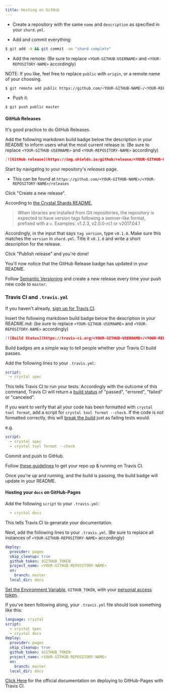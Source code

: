 ```yaml
---
title: Hosting on GitHub
---
```


- Create a repository with the same `name` and `description` as specified in your `shard.yml`.

- Add and commit everything:
```bash
$ git add -A && git commit -am "shard complete"
```
- Add the remote: (Be sure to replace `<YOUR-GITHUB-USERNAME>` and `<YOUR-REPOSITORY-NAME>` accordingly)

NOTE: If you like, feel free to replace `public` with `origin`, or a remote name of your choosing.
```bash 
$ git remote add public https://github.com/<YOUR-GITHUB-NAME>/<YOUR-REPOSITORY-NAME>.git
```
- Push it: 
```bash
$ git push public master
```

#### GitHub Releases
It's good practice to do GitHub Releases.

Add the following markdown build badge below the description in your README to inform users what the most current release is:
(Be sure to replace `<YOUR-GITHUB-USERNAME>` and `<YOUR-REPOSITORY-NAME>` accordingly)

```Markdown
[![GitHub release](https://img.shields.io/github/release/<YOUR-GITHUB-USERNAME>/<YOUR-REPOSITORY-NAME>.svg)](https://github.com/<YOUR-GITHUB-USERNAME>/<YOUR-REPOSITORY-NAME>/releases)
```

Start by navigating to your repository's _releases_ page.
  - This can be found at `https://github.com/<YOUR-GITHUB-NAME>/<YOUR-REPOSITORY-NAME>/releases`

Click "Create a new release".

According to [the Crystal Shards README](https://github.com/crystal-lang/shards/blob/master/README.md), 
> When libraries are installed from Git repositories, the repository is expected to have version tags following a semver-like format, prefixed with a `v`. Examples: v1.2.3, v2.0.0-rc1 or v2017.04.1

Accordingly, in the input that says `tag version`, type `v0.1.0`. Make sure this matches the `version` in `shard.yml`. Title it `v0.1.0` and write a short description for the release.

Click "Publish release" and you're done!

You'll now notice that the GitHub Release badge has updated in your README.

Follow [Semantic Versioning](http://semver.org/) and create a new release every time your push new code to `master`.

### Travis CI and `.travis.yml`
If you haven't already, [sign up for Travis CI](https://travis-ci.org/).

Insert the following markdown build badge below the description in your README.md:
(be sure to replace `<YOUR-GITHUB-USERNAME>` and `<YOUR-REPOSITORY-NAME>` accordingly)
```Markdown
[![Build Status](https://travis-ci.org/<YOUR-GITHUB-USERNAME>/<YOUR-REPOSITORY-NAME>.svg?branch=master)](https://travis-ci.org/<YOUR-GITHUB-USERNAME>/<YOUR-REPOSITORY-NAME>) 
```
Build badges are a simple way to tell people whether your Travis CI build passes.

Add the following lines to your `.travis.yml`:
```YAML
script:
  - crystal spec
```

This tells Travis CI to run your tests. 
Accordingly with the outcome of this command, Travis CI will return a [build status](https://docs.travis-ci.com/user/for-beginners/#breaking-the-build) of "passed", "errored", "failed" or "canceled".


If you want to verify that all your code has been formatted with `crystal tool format`, add a script for `crystal tool format --check`. If the code is not formatted correctly, this will [break the build](https://docs.travis-ci.com/user/for-beginners/#breaking-the-build) just as failing tests would.

e.g.
```YAML
script:
  - crystal spec
  - crystal tool format --check
```


Commit and push to GitHub.

Follow [these guidelines](https://docs.travis-ci.com/user/getting-started/) to get your repo up & running on Travis CI.

Once you're up and running, and the build is passing, the build badge will update in your README.


#### Hosting your `docs` on GitHub-Pages

Add the following `script` to your `.travis.yml`:
```YAML
  - crystal docs
```

This tells Travis CI to generate your documentation.

Next, add the following lines to your `.travis.yml`.
(Be sure to replace all instances of `<YOUR-GITHUB-REPOSITORY-NAME>` accordingly)
```YAML
deploy:
  provider: pages
  skip_cleanup: true
  github_token: $GITHUB_TOKEN
  project_name: <YOUR-GITHUB-REPOSITORY-NAME>
  on:
    branch: master
  local_dir: docs
```

[Set the Environment Variable](https://docs.travis-ci.com/user/environment-variables#defining-variables-in-repository-settings), `GITHUB_TOKEN`, with your [personal access token](https://help.github.com/articles/creating-a-personal-access-token-for-the-command-line/).

If you've been following along, your `.travis.yml` file should look something like this:

```YAML
language: crystal
script:
  - crystal spec
  - crystal docs
deploy:
  provider: pages
  skip_cleanup: true
  github_token: $GITHUB_TOKEN
  project_name: <YOUR-GITHUB-REPOSITORY-NAME>
  on:
    branch: master
  local_dir: docs
```

[Click Here](https://docs.travis-ci.com/user/deployment/pages/) for the official documentation on deploying to GitHub-Pages with Travis CI.
